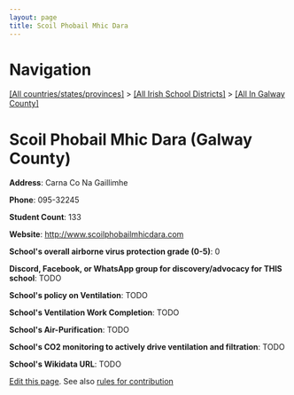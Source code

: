 ```yaml
---
layout: page
title: Scoil Phobail Mhic Dara
---
```

# Navigation

[[All countries/states/provinces]](../../..) > [[All Irish School Districts]](../..) > [[All In Galway County]](..)

# Scoil Phobail Mhic Dara (Galway County)

**Address**: Carna Co Na Gaillimhe

**Phone**: 095-32245

**Student Count**: 133

**Website**: <http://www.scoilphobailmhicdara.com>

**School's overall airborne virus protection grade (0-5)**: 0

**Discord, Facebook, or WhatsApp group for discovery/advocacy for THIS school**: TODO

**School's policy on Ventilation**: TODO

**School's Ventilation Work Completion**: TODO

**School's Air-Purification**: TODO

**School's CO2 monitoring to actively drive ventilation and filtration**: TODO

**School's Wikidata URL**: TODO


[Edit this page](https://github.com/ventilate-schools/Ireland/edit/main/./Galway_County/Scoil_Phobail_Mhic_Dara.md). See also [rules for contribution](../../../contribution-rules/)